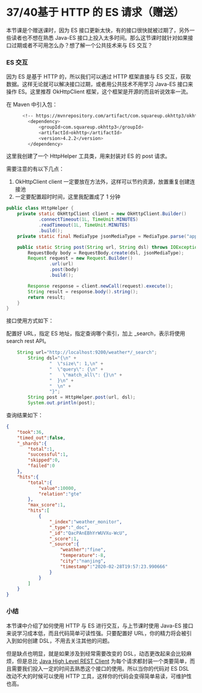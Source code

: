 # 37/40基于 HTTP 的 ES 请求（赠送）

本节课是个赠送课时，因为 ES 接口更新太快，有的接口很快就被过期了，另外一些读者也不想在熟悉 Java-ES 接口上投入太多时间。那么这节课时就针对如果接口过期或者不可用怎么办？想了解一个公共技术来与 ES 交互？

### ES 交互

因为 ES 是基于 HTTP 的，所以我们可以通过 HTTP 框架直接与 ES 交互，获取数据。这样无论就可以解决接口过期，或者用公共技术不用学习 Java-ES 接口来操作 ES。这里推荐 OkHttpClient 框架，这个框架是开源的而且听说效率一流。

在 Maven 中引入包：

```bash
      <!-- https://mvnrepository.com/artifact/com.squareup.okhttp3/okhttp -->
        <dependency>
            <groupId>com.squareup.okhttp3</groupId>
            <artifactId>okhttp</artifactId>
            <version>4.2.2</version>
        </dependency>
```

这里我创建了一个 HttpHelper 工具类，用来封装对 ES 的 post 请求。

需要注意的有以下几点：

1. OkHttpClient client 一定要放在方法外，这样可以节约资源，放置重复创建连接池
2. 一定要配置超时时间，这里我配置成了 1 分钟

```java
public class HttpHelper {
    private static OkHttpClient client = new OkHttpClient.Builder()
            .connectTimeout(1L, TimeUnit.MINUTES)
            .readTimeout(1L, TimeUnit.MINUTES)
            .build();
    private static final MediaType jsonMediaType = MediaType.parse("application/json; charset=utf-8");

    public static String post(String url, String dsl) throws IOException {
        RequestBody body = RequestBody.create(dsl, jsonMediaType);
        Request request = new Request.Builder()
                .url(url)
                .post(body)
                .build();

        Response response = client.newCall(request).execute();
        String result = response.body().string();
        return result;
    }
}
```

接口使用方式如下：

配置好 URL，指定 ES 地址，指定查询哪个索引，加上 _search，表示将使用 search rest API。

```java
    String url="http://localhost:9200/weather*/_search";
        String dsl="{\n" +
                "  \"size\": 1,\n" +
                "  \"query\": {\n" +
                "    \"match_all\": {}\n" +
                "  }\n" +
                "  \n" +
                "}";
        String post = HttpHelper.post(url, dsl);
        System.out.println(post);
```

查询结果如下：

```json
{
    "took":36,
    "timed_out":false,
    "_shards":{
        "total":1,
        "successful":1,
        "skipped":0,
        "failed":0
    },
    "hits":{
        "total":{
            "value":10000,
            "relation":"gte"
        },
        "max_score":1,
        "hits":[
            {
                "_index":"weather_monitor",
                "_type":"_doc",
                "_id":"QacPAnEBhYrWUVXu-WcU",
                "_score":1,
                "_source":{
                    "weather":"fine",
                    "temperature":-8,
                    "city":"nanjing",
                    "timestamp":"2020-02-28T19:57:23.990666"
                }
            }
        ]
    }
}
```

### 小结

本节课中介绍了如何使用 HTTP 与 ES 进行交互，与上节课时使用 Java-ES 接口来说学习成本低，而且代码简单可读性强。只要配置好 URL，你的精力将会被引入到如何创建 DSL，不用去关注其他的问题。

但是缺点也明显，就是如果涉及到经常需要改变的 DSL，动态更改起来会比较麻烦，但是总比 [Java High Level REST Client](https://www.elastic.co/guide/en/elasticsearch/client/java-rest/7.1/java-rest-high.html) 为每个请求都封装一个类要简单，而且需要我们投入一定的时间去熟悉这个接口的使用。所以当你的代码对 ES DSL 改动不大的时候可以使用 HTTP 工具，这样你的代码会变得简单易读，可维护性也高。